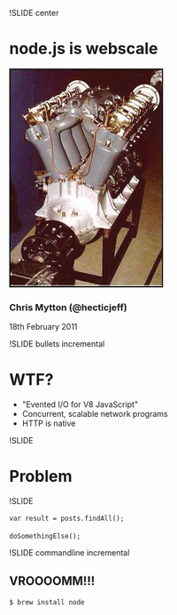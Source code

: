 !SLIDE center

# node.js is webscale #
![v8 Engine](v8.jpg)

### Chris Mytton (@hecticjeff) ###

18th February 2011

!SLIDE bullets incremental

# WTF? #

* "Evented I/O for V8 JavaScript"
* Concurrent, scalable network programs
* HTTP is native

!SLIDE

# Problem #

!SLIDE

    var result = posts.findAll();

    doSomethingElse();

!SLIDE commandline incremental

## VROOOOMM!!! ##

    $ brew install node

